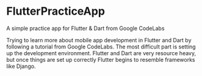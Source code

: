 # FlutterPracticeApp
A simple practice app for Flutter &amp; Dart from Google CodeLabs

Trying to learn more about mobile app development in Flutter and Dart by following a tutorial from Google CodeLabs.
The most difficult part is setting up the development environment. Flutter and Dart are very resource heavy, but once things are set up correctly Flutter begins to resemble frameworks like Django.
